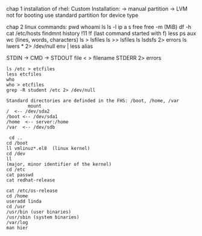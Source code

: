 chap 1 installation of rhel: 
Custom Installation:
    -> manual partition
        -> LVM not for booting use standard partition for device type

chap 2 linux commands:
    pwd
    whoami
    ls
    ls -l
    ip a s 
    free 
    free -m (MiB)
    df -h 
    cat /etc/hosts
    findmnt
    history
    !11
    !f (last command started with f)
    less
    ps aux
    wc (lines, words, characters)
    ls > lsfiles
    ls >> lsfiles
    ls lsdsfs 2> errors
    ls lwers * 2> /dev/null 
    env | less
    alias

STDIN  -> CMD -> STDOUT
file <        > filename
                STDERR
              2> errors
    
    ls /etc > etcfiles
    less etcfiles
    who 
    who > etcfiles 
    grep -R student /etc 2> /dev/null 

    Standard directories are definded in the FHS: /boot, /home, /var
            mount
    /  <-- /dev/sda2
    /boot <-- /dev/sda1
    /home  <-- server:/home
    /var  <-- /dev/sdb

     cd .. 
    cd /boot
    ll vmlinuz*.el8  (linux kernel)
    cd /dev
    ll
    (major, minor identifier of the kernel)
    cd /etc
    cat passwd
    cat redhat-release

    cat /etc/os-release
    cd /home
    useradd linda
    cd /usr
    /usr/bin (user binaries)
    /usr/sbin (system binaries) 
    /var/log
    man hier
    

    



    
    